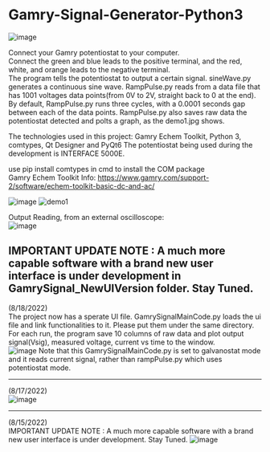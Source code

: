 # Gamry-Signal-Generator-Python3
![image](https://user-images.githubusercontent.com/50966363/177796983-56907dad-51e0-4ef4-b0f8-3a599150b8f7.png)

Connect your Gamry potentiostat to your computer.\
Connect the green and blue leads to the positive terminal, and the red, white, and orange leads to the negative terminal.\
The program tells the potentiostat to output a certain signal. sineWave.py generates a continuous sine wave. RampPulse.py reads from a data file that has 1001 voltages data points(from 0V to 2V, straight back to 0 at the end). By default, RampPulse.py runs three cycles, with a 0.0001 seconds gap between each of the data points. RampPulse.py also saves raw data the potentiostat detected and polts a graph, as the demo1.jpg shows.

The technologies used in this project:
Gamry Echem Toolkit, Python 3, comtypes, Qt Designer and PyQt6
The potentiostat being used during the development is INTERFACE 5000E.

use pip install comtypes in cmd to install the COM package\
Gamry Echem Toolkit Info:
https://www.gamry.com/support-2/software/echem-toolkit-basic-dc-and-ac/

![image](https://user-images.githubusercontent.com/50966363/179066874-048def82-3ab9-4b86-bb12-220c99280118.png)
![demo1](https://user-images.githubusercontent.com/50966363/177796481-0845cb86-bb3e-44d8-9c39-c82020d270a4.jpg)


Output Reading, from an external oscilloscope:\
![image](https://user-images.githubusercontent.com/50966363/177848081-875f893b-4d66-4358-8d7f-26bdc7fc9ee3.png)

IMPORTANT UPDATE NOTE :
A much more capable software with a brand new user interface is under development in GamrySignal_NewUIVersion folder. Stay Tuned.
---
(8/18/2022)\
The project now has a sperate UI file. GamrySignalMainCode.py loads the ui file and link functionalities to it. Please put them under the same directory.\
For each run, the program save 10 columns of raw data and plot output signal(Vsig), measured voltage, current vs time to the window.\
![image](https://user-images.githubusercontent.com/50966363/185494321-f042c8d9-eeef-4738-8043-bb86a30c8281.png)
Note that this GamrySignalMainCode.py is set to galvanostat mode and it reads current signal, rather than rampPulse.py which uses potentiostat mode.

---
(8/17/2022)\
![image](https://user-images.githubusercontent.com/50966363/185238396-24248627-7211-44f4-b496-93199405133a.png)

---
(8/15/2022)\
IMPORTANT UPDATE NOTE :
A much more capable software with a brand new user interface is under development. Stay Tuned.
![image](https://user-images.githubusercontent.com/50966363/184974577-ea0c0098-b655-493e-be38-58d4c315b21f.png)

